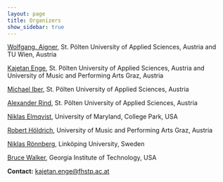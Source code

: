 ```yaml
---
layout: page
title: Organizers
show_sidebar: true
---
```


[Wolfgang. Aigner](https://icmt.fhstp.ac.at/en/team/wolfgang-aigner),
St. Pölten University of Applied Sciences, Austria
and TU&nbsp;Wien, Austria

[Kajetan Enge](https://icmt.fhstp.ac.at/en/team/kajetan-enge),
St. Pölten University of Applied Sciences, Austria
and University of Music and Performing Arts Graz, Austria

[Michael Iber](https://icmt.fhstp.ac.at/en/team/michael-iber),
St. Pölten University of Applied Sciences, Austria

[Alexander Rind](https://icmt.fhstp.ac.at/en/team/alexander-rind),
St. Pölten University of Applied Sciences, Austria

[Niklas Elmqvist](https://sites.umiacs.umd.edu/elm/),
University of Maryland, College Park, USA

[Robert Höldrich](https://iem.kug.ac.at/en/people.html?tx_kugpeople_pi1%5Bperson_nr%5D=50114&cHash=eb4d7486e953326e239071165ea47ccf),
University of Music and Performing Arts Graz, Austria

[Niklas Rönnberg](https://liu.se/en/employee/nikro27),
Linköping University, Sweden

[Bruce Walker](http://sonify.psych.gatech.edu/~walkerb/),
Georgia Institute of Technology, USA

**Contact:** [kajetan.enge@fhstp.ac.at](mailto:kajetan.enge@fhstp.ac.at)
